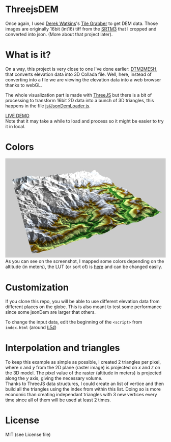 # ThreejsDEM

Once again, I used [Derek Watkins](https://github.com/dwtkns)'s [Tile Grabber](http://dwtkns.com/srtm/) to get DEM data. Those images are originally 16bit (int16) tiff from the [SRTM3](http://www.webgis.com/srtm3.html) that I cropped and converted into json. (More about that project later).

# What is it?
On a way, this project is very close to one I've done earlier: [DTM2MESH](https://github.com/jonathanlurie/DTM2MESH), that converts elevation data into 3D Collada file. Well, here, instead of converting into a file we are viewing the elevation data into a web browser thanks to webGL.  

The whole visualization part is made with [ThreeJS](http://threejs.org/) but there is a bit of processing to transform 16bit 2D data into a bunch of 3D triangles, this happens in the file [js/JsonDemLoader.js](https://github.com/jonathanlurie/ThreejsDEM/blob/master/js/JsonDemLoader.js).


[LIVE DEMO](http://jonathanlurie.github.io/ThreejsDEM/)  
Note that it may take a while to load and process so it might be easier to try it in local.

# Colors
![](snap.png)
As you can see on the screenshot, I mapped some colors depending on the altitude (in meters), the LUT (or sort of) is [here](https://github.com/jonathanlurie/ThreejsDEM/blob/master/js/JsonDemLoader.js#L274) and can be changed easily.

# Customization
If you clone this repo, you will be able to use different elevation data from different places on the globe. This is also meant to test some performance since some jsonDem are larger that others.  

To change the input data, edit the beginning of the `<script>` from `index.html` (around *[l:54](https://github.com/jonathanlurie/ThreejsDEM/blob/master/index.html#L54)*)

# Interpolation and triangles
To keep this example as simple as possible, I created 2 triangles per pixel, where *x* and *y* from the 2D plane (raster image) is projected on *x* and *z* on the 3D model. The pixel value of the raster (altitude in meters) is projected along the *y* axis, giving the necessary volume.  
Thanks to ThreeJS data structures, I could create an list of vertice and then build all the triangles using the index from within this list. Doing so is more economic than creating independant triangles with 3 new vertices every time since all of them will be used at least 2 times.


# License
MIT (see License file)
